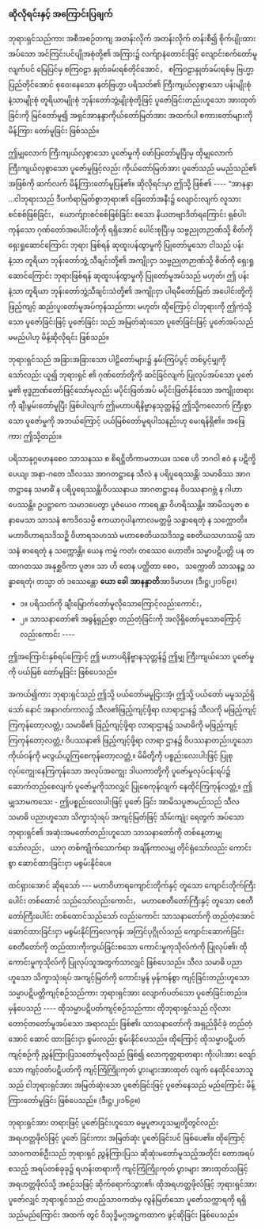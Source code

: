 ### ဆိုလိုရင်းနှင့် အကြောင်းပြချက်

ဘုရားရှင်သည်ကား အစီအစဉ်တကျ အတန်းလိုက် အတန်းလိုက် တန်းစီ၍ စိုက်ပျိုးထားအပ်သော အင်ကြင်းပင်ပျိုအစုံတို့၏ အကြား၌ လက်ျာနံတောင်းဖြင့် လျောင်းစက်တော်မူလျက်ပင် မြေပြင်မှ စကြ၀ဠာ နှုတ်ခမ်းရစ်တိုင်အောင်， စကြ၀ဠာနှုတ်ခမ်းရစ်မှ ဗြဟ္မာ့ပြည်တိုင်အောင် စုဝေးနေသော နတ်ဗြဟ္မာ ပရိသတ်၏ ကြီးကျယ်လှစွာသော ပန်းမျိုးစုံ နံ့သာမျိုးစုံ တူရိယာမျိုးစုံ ဘုန်းတော်ဘွဲ့မျိုးစုံတို့ဖြင့် ပူဇော်ခြင်းတည်းဟူသော အားထုတ်ခြင်းကို မြင်တော်မူ၍ အရှင်အာနန္ဒာကိုယ်တော်မြတ်အား အထက်ပါ စကားတော်များကို မိန့်ကြား တော်မူခြင်း ဖြစ်သည်။

ဤမျှလောက် ကြီးကျယ်လှစွာသော ပူဇော်မှုကို ဖော်ပြတော်မူပြီးမှ ထိုမျှလောက် ကြီးကျယ်လှစွာသော ပူဇော်မှုဖြင့်လည်း ကိုယ်တော်မြတ်အား ပူဇော်သည် မမည်သည်၏ အဖြစ်ကို ဆက်လက် မိန့်ကြားတော်မူပြန်၏။ 
ဆိုလိုရင်းမှာ ဤသို့ ဖြစ်၏ ---- “အာနန္ဒာ ...ငါဘုရားသည် ဒီပင်္ကရာမြတ်စွာဘုရား၏ ခြေတော်အနီး၌ လျောင်းလျက် လူသားစင်စစ်ဖြစ်ခြင်း， ယောက်ျားစင်စစ်ဖြစ်ခြင်း စသော နိယတဗျာဒိတ်ရကြောင်း ရှစ်ပါးကုန်သော ဂုဏ်တော်အပေါင်းတို့ကို ရရှိအောင် ပေါင်းစုပြီးမှ သဗ္ဗညုတဉာဏ်သို့ စိတ်ကို ရှေးရှုဆောင်ကြောင်း ဘုရား ဖြစ်ရန် ဆုထူးပန်ထွာမှုကို ပြုတော်မူသော ငါသည် ပန်း နံ့သာ တူရိယာ ဘုန်းတော်ဘွဲ့ သီချင်းတို့၏ အကျိုးငှာ သဗ္ဗညုတဉာဏ်သို့ စိတ်ကို ရှေးရှုဆောင်ကြောင်း ဘုရားဖြစ်ရန် ဆုထူးပန်ထွာမှုကို ပြုတော်မူအပ်သည် မဟုတ်၊ ဤ ပန်း နံ့သာ တူရိယာ ဘုန်းတော်ဘွဲ့သီချင်းသံတို့၏ အကျိုးငှာ ပါရမီတော်မြတ် အပေါင်းတို့ကို ဖြည့်ကျင့် ဆည်းပူးတော်မူအပ်ကုန်သည်ကား မဟုတ်၊ ထိုကြောင့် ငါဘုရားကို ဤကဲ့သို့သော ပူဇော်ခြင်းဖြင့် ပူဇော်ခြင်း သည် အမြတ်ဆုံးသော ပူဇော်ခြင်းဖြင့် ပူဇော်အပ်သည် မမည်ပါဟု မိန့်ဆိုလိုရင်း ဖြစ်သည်။

ဘုရားရှင်သည် အခြားအခြားသော ပါဠိတော်များ၌ နှမ်းကြပ်ပွင့် တစ်ပွင့်မျှကိုသော်လည်း ယူ၍ ဘုရားရှင် ၏ ဂုဏ်တော်တို့ကို ဆင်ခြင်လျက် ပြုလုပ်အပ်သော ပူဇော်မှု၏ ဗုဒ္ဓဉာဏ်တော်ဖြင့်သော်မှလည်း မပိုင်းဖြတ်အပ် မပိုင်းဖြတ်နိုင်သော အကျိုးတရားကို ချီးမွမ်းတော်မူပြီး ဖြစ်ပါလျက် ဤမဟာပရိနိဗ္ဗာနသုတ္တန်၌ ဤသို့ကလောက် ကြီးစွာသော ပူဇော်မှုကို အဘယ်ကြောင့် ပယ်မြစ်တော်မူရပါသနည်းဟု မေးရန်ရှိ၏။ 
အဖြေကား ဤသို့တည်း။

ပရိသာနုဂ္ဂဟေနစေ၀ သာသနဿ စ စိရဋ္ဌိတိကာမတာယ။ 
သစေ ဟိ ဘဂဝါ ဧဝံ န ပဋိက္ခိပေယျ၊ အနာ-ဂတေ သီလဿ အာဂတဋ္ဌာနေ သီလံ န ပရိပူရေဿန္တိ၊ သမာဓိဿ အာဂတဋ္ဌာနေ သမာဓိံ န ပရိပူရေဿန္တိ၊ဝိပဿနာယ အာဂတဋ္ဌာနေ ဝိပဿနာဂဗ္ဘံ န ဂါဟာပေဿန္တိ။ 
ဥပဋ္ဌာကေ သမာဒပေတွာ ပူဇံယေ၀ ကာရေန္တာ ဝိဟရိဿန္တိ။ 
အာမိသပူဇာ စ နာမေသာ သာသနံ ဧကဒိ၀သမ္ပိ ဧကယာဂုပါနကာလမတ္တမ္ပိ သန္ဓာရေတုံ န သက္ကောတိ။ 
မဟာဝိဟာရသဒိသဥှိ ဝိဟာရသဟဿံ မဟာစေတိယသဒိသဉ္စ စေတိယသဟဿမ္ပိ သာသနံ ဓာရေတုံ န သက္ကောန္တိ။ 
ယေန ကမ္မံ ကတံ၊ တဿေ၀ ဟောတိ။ 
သမ္မာပဋိပတ္တိ ပန တထာဂတဿ အနုစ္ဆဝိကာ ပူဇာ။ 
သာ ဟိ တေန ပတ္ထိတာ စေ၀， သက္ကောတိ သာသနဉ္စ သန္ဓာရေတုံ၊ တသ္မာ တံ ဒဿေန္တော **ယော ခေါ** **အာနန္ဒာတိ**အာဒိမာဟ။ (ဒီ၊ဋ္ဌ၊၂၊၁၆၉။)

- ၁။ ပရိသတ်ကို ချီးမြှောက်တော်မူလိုသောကြောင့်လည်းကောင်း，
- ၂။ သာသနာတော်၏ အဓွန့်ရှည်စွာ တည်တံ့ခြင်းကို အလိုရှိတော်မူသောကြောင့်လည်းကောင်း ----

ဤအကြောင်းနှစ်ရပ်ကြောင့် ဤ မဟာပရိနိဗ္ဗာနသုတ္တန်၌ ဤမျှ ကြီးကျယ်သော ပူဇော်မှုကို ပယ်မြစ် တော်မူခြင်း ဖြစ်ပေသည်။

အကယ်၍ကား ဘုရားရှင်သည် ဤသို့ ပယ်တော်မမူငြားအံ့၊ ဤသို့ ပယ်တော် မမူသည်ရှိသော် နောင် အနာဂတ်ကာလ၌ သီလ၏ဖြည့်ကျင့်ဖို့ရာ လာရာဌာန၌ သီလကို မဖြည့်ကျင့်ကြကုန်တော့လတ္တံ့၊ သမာဓိ၏ ဖြည့်ကျင့်ဖို့ရာ လာရာဌာန၌ သမာဓိကို မဖြည့်ကျင့်ကြကုန်တော့လတ္တံ့၊ ဝိပဿနာ၏ ဖြည့်ကျင့်ဖို့ရာ လာရာ ဌာန၌ ဝိပဿနာတည်းဟူသော ကိုယ်ဝန်ကို မလွယ်ယူကြစေကုန်တော့လတ္တံ့။ 
မိမိတို့ကို ပစ္စည်းလေးပါးဖြင့် ပြုစုလုပ်ကျွေးနေကြကုန်သော အလုပ်အကျွေး ဒါယကာတို့ကို ပူဇော်မှုလုပ်ငန်းရပ်၌ ဆောက်တည်စေလျက် ပူဇော်မှုကိုသာလျှင် ပြုစေကုန်လျက် နေထိုင်ကြကုန်လတ္တံ့။ 
ဤမျှသာမကသေး - ဤပစ္စည်းလေးပါးဖြင့် ပူဇော် ခြင်း အာမိသပူဇာမည်သည် သီလ သမာဓိ ပညာဟူသော သိက္ခာသုံးရပ် အကျင့်မြတ်ဖြင့် သိမ်းကျုံး ရေတွက် အပ်သော ဘုရားရှင်၏ အဆုံးအမတော်တည်းဟူသော သာသနာတော်ကို တစ်နေ့တာမျှသော်လည်း， ယာဂု တစ်ကျိုက်သောက်ရာ အချိန်ကာလမျှ တိုင်ရုံသော်လည်း ကောင်းစွာ ဆောင်ထားခြင်းငှာ မစွမ်းနိုင်ပေ။

ထင်ရှားအောင် ဆိုရသော် --- မဟာဝိဟာရကျောင်းတိုက်နှင့် တူသော ကျောင်းတိုက်ကြီးပေါင်း တစ်ထောင် သည်သော်လည်းကောင်း， မဟာစေတီတော်ကြီးနှင့် တူသော စေတီတော်ကြီးပေါင်း တစ်ထောင်သည်သော် လည်းကောင်း သာသနာတော်ကို တည်တံ့အောင် ဆောင်ထားခြင်းငှာ မစွမ်းနိုင်ကြလေကုန်၊ အကြင်ပုဂ္ဂိုလ်သည် ကျောင်းဆောက်ခြင်း စေတီတော်ကို တည်ထားကိုးကွယ်ခြင်းစသော ကောင်းမှုကုသိုလ်ကံကို ပြုလုပ်၏၊ ထို ကောင်းမှုကုသိုလ်ကို ပြုလုပ်သူအတွက်သာလျှင် ဖြစ်ပေသည်။ 
သီလ သမာဓိ ပညာဟူသော သိက္ခာသုံးရပ် အကျင့်မြတ်ကို ကောင်းမွန် မှန်ကန်စွာ ကျင့်ခြင်းတည်းဟူသော သမ္မာပဋိပတ္တိကျင့်စဉ်သည်ကား ဘုရားရှင်အား လျောက်ပတ်သော ပူဇော်ခြင်းတည်း။ 
မှန်ပေသည် ---- ထိုသမ္မာပဋိပတ်ကျင့်စဉ်သည်ကား ထိုဘုရားရှင်သည် လိုလားတောင့်တတော်မူအပ်သော အရာလည်း ဖြစ်၏၊ သာသနာတော်ကို အရှည်ခိုင်ခံ့ တည်တံ့အောင် ဆောင် ထားခြင်းငှာ စွမ်းလည်း စွမ်းနိုင်ပေသည်။ 
ထိုကြောင့် ထိုသမ္မာပဋိပတ်ကျင့်စဉ်ကို ညွှန်ကြားပြသတော်မူလိုသည် ဖြစ်၍ လောကုတ္တရာတရား ကိုးပါးအား လျော်သော ကျင့်ဝတ်ပဋိပတ်ကို ကျင့်ကြံကြိုးကုတ် ပွားများအားထုတ် လျက် နေထိုင်သောသူသည် ငါဘုရားရှင်အား အမြတ်ဆုံးသော ပူဇော်ခြင်းဖြင့် ပူဇော်နေသည် မည်ကြောင်း မိန့်ကြားတော်မူခြင်း ဖြစ်ပေသည်။ (ဒီ၊ဋ္ဌ၊၂၊၁၆၉။)

ဘုရားရှင်အား တရားဖြင့် ပူဇော်ခြင်းဟူသော ဓမ္မပူဇာဟူသမျှတို့တွင်လည်း အရဟတ္တဖိုလ်ဖြင့် ပူဇော် ခြင်းကား အမြတ်ဆုံး ပူဇော်ခြင်းပင် ဖြစ်ပေ၏။ 
ထိုကြောင့် သာ၀ကတစ်ဦးသည် ဘုရားရှင် ညွှန်ကြားပြသ ဆိုဆုံးမတော်မူသည့်အတိုင်း တောအရပ်စသည့် အရပ်တစ်ခုခု၌ ရဟန်းတရားကို ကျင့်ကြံကြိုးကုတ် ပွားများ အားထုတ်သဖြင့် အရဟတ္တဖိုလ်သို့ အစဉ်သဖြင့် ဆိုက်ရောက်သွား၏၊ ထိုအရဟတ္တဖိုလ်ဖြင့် ဘုရားရှင်အား ပူဇော်လျှင် ဘုရားရှင်သည် တပည့်သာ၀ကထံမှ လွန်မြတ်သော ပူဇော်သက္ကာရကို ရရှိသည်မည်ကြောင်း အထက် တွင် ဝိသုဒ္ဓိမဂ္ဂအဋ္ဌကထာက ဖွင့်ဆိုခြင်း ဖြစ်ပေသည်။